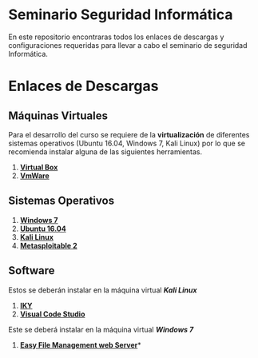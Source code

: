 # Seminario Seguridad Informática
En este repositorio encontraras todos los enlaces de descargas y configuraciones requeridas para llevar a cabo el seminario de seguridad Informática.

# Enlaces de Descargas
## Máquinas Virtuales 
Para el desarrollo del curso se requiere de la **virtualización** de diferentes sistemas operativos (Ubuntu 16.04, Windows 7, Kali Linux) por lo que se recomienda instalar alguna de las siguientes herramientas.
1. **[Virtual Box](https://www.virtualbox.org/wiki/Downloads)**
1. **[VmWare](https://www.vmware.com/co/products/workstation-player/workstation-player-evaluation.html)**
## Sistemas Operativos
1. **[Windows 7](https://developer.microsoft.com/en-us/microsoft-edge/tools/vms/)**
1. **[Ubuntu 16.04](https://releases.ubuntu.com/16.04/)**
1. **[Kali Linux](https://www.kali.org/downloads/)**
1. **[Metasploitable 2](https://sourceforge.net/projects/metasploitable/files/Metasploitable2/)**
## Software
Estos se deberán instalar en la máquina virtual ***Kali Linux***
1. **[IKY](https://kennbroorg.gitlab.io/ikyweb/)**
1. **[Visual Code Studio](https://code.visualstudio.com/)**

Este se deberá instalar en la máquina virtual ***Windows 7***
1. **[Easy File Management web Server](https://www.exploit-db.com/apps/a46371c665d7c85689b47534904bc3f1-efmsetup.exe)***
